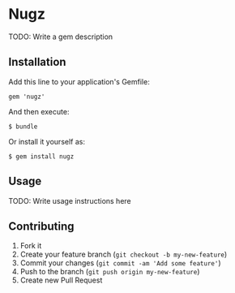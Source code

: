 # Nugz

TODO: Write a gem description

## Installation

Add this line to your application's Gemfile:

    gem 'nugz'

And then execute:

    $ bundle

Or install it yourself as:

    $ gem install nugz

## Usage

TODO: Write usage instructions here

## Contributing

1. Fork it
2. Create your feature branch (`git checkout -b my-new-feature`)
3. Commit your changes (`git commit -am 'Add some feature'`)
4. Push to the branch (`git push origin my-new-feature`)
5. Create new Pull Request
